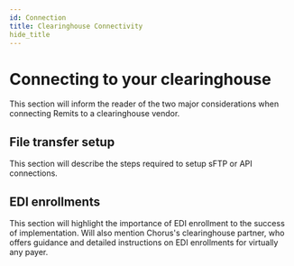 ```yaml
---
id: Connection
title: Clearinghouse Connectivity
hide_title
---
```


# **Connecting to your clearinghouse**
This section will inform the reader of the two major considerations when connecting Remits to a clearinghouse vendor.

## File transfer setup
This section will describe the steps required to setup sFTP or API connections.

## EDI enrollments
This section will highlight the importance of EDI enrollment to the success of implementation.  Will also mention Chorus's clearinghouse partner, who offers guidance and detailed instructions on EDI enrollments for virtually any payer.
